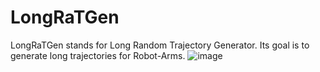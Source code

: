 # LongRaTGen
LongRaTGen stands for Long Random Trajectory Generator. Its goal is to generate long trajectories for Robot-Arms.
![image](https://github.com/user-attachments/assets/68eb35e9-ec0e-49f5-b991-0ba8d528451a)
